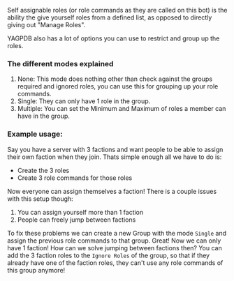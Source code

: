 Self assignable roles (or role commands as they are called on this bot) is the ability the give yourself roles from a defined list, as opposed to directly giving out "Manage Roles".

YAGPDB also has a lot of options you can use to restrict and group up the roles.

### The different modes explained

 1. None: This mode does nothing other than check against the groups required and ignored roles, you can use this for grouping up your role commands.
 2. Single: They can only have 1 role in the group.
 3. Multiple: You can set the Minimum and Maximum of roles a member can have in the group. 

### Example usage:
Say you have a server with 3 factions and want people to be able to assign their own faction when they join. Thats simple enough all we have to do is:

 - Create the 3 roles
 - Create 3 role commands for those roles

Now everyone can assign themselves a faction! There is a couple issues with this setup though:

 1. You can assign yourself more than 1 faction
 2. People can freely jump between factions

To fix these problems we can create a new Group with the mode `Single` and assign the previous role commands to that group. Great! Now we can only have 1 faction! How can we solve jumping between factions then? You can add the 3 faction roles to the `Ignore Roles` of the group, so that if they already have one of the faction roles, they can't use any role commands of this group anymore!